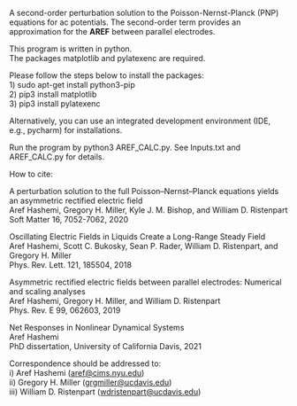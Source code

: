 A second-order perturbation solution to the Poisson-Nernst-Planck (PNP) equations for ac potentials. The second-order term provides an approximation for the **AREF** between parallel electrodes.  

This program is written in python.  
The packages matplotlib and pylatexenc are required.  

Please follow the steps below to install the packages:  
       1) sudo apt-get install python3-pip  
       2) pip3 install matplotlib  
       3) pip3 install pylatexenc

Alternatively, you can use an integrated development environment (IDE, e.g., pycharm) for installations.

Run the program by python3 AREF_CALC.py.
See Inputs.txt and AREF_CALC.py for details.

How to cite:

  A perturbation solution to the full Poisson–Nernst–Planck equations yields an asymmetric rectified electric field  
  Aref Hashemi, Gregory H. Miller, Kyle J. M. Bishop, and William D. Ristenpart  
  Soft Matter 16, 7052-7062, 2020

  Oscillating Electric Fields in Liquids Create a Long-Range Steady Field  
  Aref Hashemi, Scott C. Bukosky, Sean P. Rader, William D. Ristenpart, and Gregory H. Miller  
  Phys. Rev. Lett. 121, 185504, 2018

  Asymmetric rectified electric fields between parallel electrodes: Numerical and scaling analyses  
  Aref Hashemi, Gregory H. Miller, and William D. Ristenpart  
  Phys. Rev. E 99, 062603, 2019

  Net Responses in Nonlinear Dynamical Systems  
  Aref Hashemi  
  PhD dissertation, University of California Davis, 2021

Correspondence should be addressed to:  
	       i) Aref Hashemi (aref@cims.nyu.edu)  
	       ii) Gregory H. Miller (grgmiller@ucdavis.edu)  
	       iii) William D. Ristenpart (wdristenpart@ucdavis.edu) 